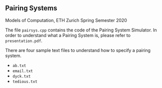## Pairing Systems
Models of Computation, ETH Zurich Spring Semester 2020

The file `pairsys.cpp` contains the code of the Pairing System Simulator. In order to understand what a Pairing System is, please refer to `presentation.pdf`.


There are four sample text files to understand how to specify a pairing system.
- `ab.txt`
- `email.txt`
- `dyck.txt`
- `tedious.txt`
